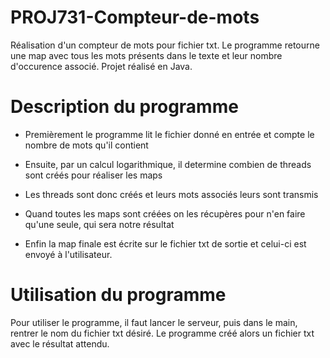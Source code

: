 # PROJ731-Compteur-de-mots

Réalisation d'un compteur de mots pour fichier txt. Le programme retourne une map avec tous les mots présents dans le texte et leur nombre d'occurence associé.
Projet réalisé en Java.

# Description du programme

- Premièrement le programme lit le fichier donné en entrée et compte le nombre de mots qu'il contient

- Ensuite, par un calcul logarithmique, il determine combien de threads sont créés pour réaliser les maps

- Les threads sont donc créés et leurs mots associés leurs sont transmis

- Quand toutes les maps sont créées on les récupères pour n'en faire qu'une seule, qui sera notre résultat 

- Enfin la map finale est écrite sur le fichier txt de sortie et celui-ci est envoyé à l'utilisateur.


# Utilisation du programme

Pour utiliser le programme, il faut lancer le serveur, puis dans le main, rentrer le nom du fichier txt désiré.
Le programme créé alors un fichier txt avec le résultat attendu.
